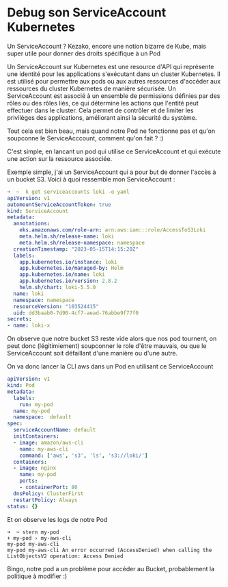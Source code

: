 # Debug son ServiceAccount Kubernetes

Un ServiceAccount ? Kezako, encore une notion bizarre de Kube, mais super utile pour donner des droits spécifique à un Pod

Un ServiceAccount sur Kubernetes est une resource d'API qui représente une identité pour les applications s'exécutant dans un cluster Kubernetes. Il est utilisé pour permettre aux pods ou aux autres ressources d'accéder aux ressources du cluster Kubernetes de manière sécurisée. Un ServiceAccount est associé à un ensemble de permissions définies par des rôles ou des rôles liés, ce qui détermine les actions que l'entité peut effectuer dans le cluster. Cela permet de contrôler et de limiter les privilèges des applications, améliorant ainsi la sécurité du système.

Tout cela est bien beau, mais quand notre Pod ne fonctionne pas et qu'on soupconne le ServiceAcccount, comment qu'on fait ? :)

C'est simple, en lancant un pod qui utilise ce ServiceAccount et qui exécute une action sur la ressource associée.

Exemple simple, j'ai un ServiceAccount qui a pour but de donner l'accès à un bucket S3. Voici à quoi ressemble mon ServiceAccount :

```yaml
➜  ~  k get serviceaccounts loki -o yaml
apiVersion: v1
automountServiceAccountToken: true
kind: ServiceAccount
metadata:
  annotations:
    eks.amazonaws.com/role-arn: arn:aws:iam:::role/AccessToS3Loki
    meta.helm.sh/release-name: loki
    meta.helm.sh/release-namespace: namespace
  creationTimestamp: "2023-05-15T14:15:20Z"
  labels:
    app.kubernetes.io/instance: loki
    app.kubernetes.io/managed-by: Helm
    app.kubernetes.io/name: loki
    app.kubernetes.io/version: 2.8.2
    helm.sh/chart: loki-5.5.0
  name: loki
  namespace: namespace
  resourceVersion: "103524415"
  uid: dd3baab0-7d90-4cf7-aead-76abbe9f77f0
secrets:
- name: loki-x
```

On observe que notre bucket S3 reste vide alors que nos pod tournent, on peut donc (légitimiement) soupconner le role d'être mauvais, ou que le ServiceAccount soit défaillant d'une manière ou d'une autre.

On va donc lancer la CLI aws dans un Pod en utilisant ce ServiceAccount

```yaml
apiVersion: v1
kind: Pod
metadata:
  labels:
    run: my-pod
  name: my-pod
  namespace:  default
spec:
  serviceAccountName: default
  initContainers:
  - image: amazon/aws-cli
    name: my-aws-cli
    command: ['aws', 's3', 'ls', 's3://loki/']
  containers:
  - image: nginx
    name: my-pod
    ports:
    - containerPort: 80
  dnsPolicy: ClusterFirst
  restartPolicy: Always
status: {}
```

Et on observe les logs de notre Pod

```
➜  ~ stern my-pod
+ my-pod › my-aws-cli
my-pod my-aws-cli
my-pod my-aws-cli An error occurred (AccessDenied) when calling the ListObjectsV2 operation: Access Denied
```

Bingo, notre pod a un problème pour accéder au Bucket, probablement la politique à modifier :)
